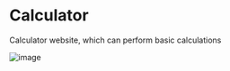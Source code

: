 # Calculator
 Calculator website, which can perform basic calculations

![image](https://github.com/user-attachments/assets/fa3f196c-9154-478e-970a-ef3242cfccc8)
